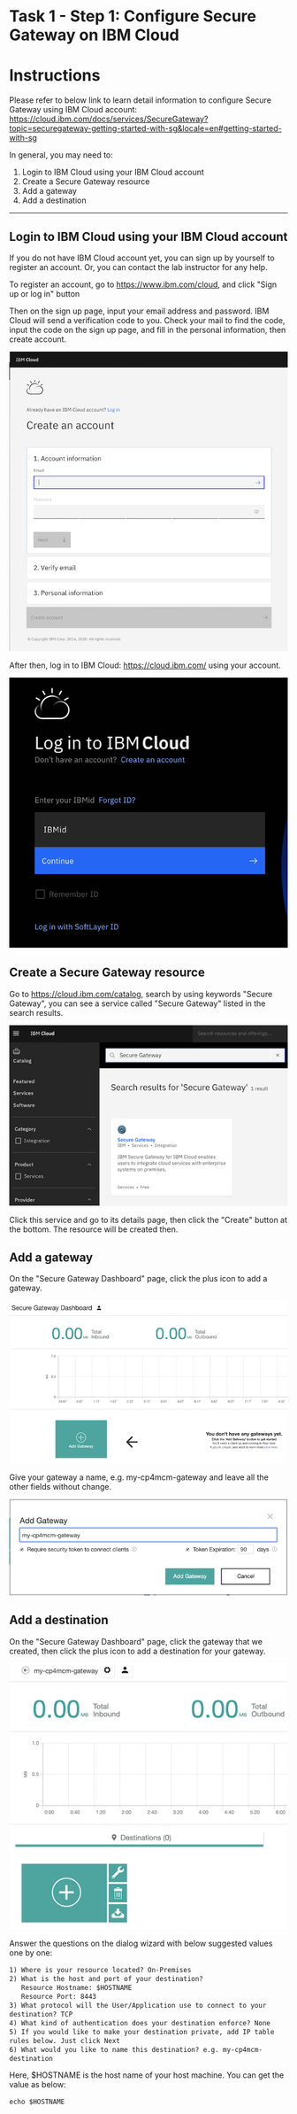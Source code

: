 # Task 1 - Step 1: Configure Secure Gateway on IBM Cloud

Instructions
============

Please refer to below link to learn detail information to configure Secure Gateway using IBM Cloud account:
https://cloud.ibm.com/docs/services/SecureGateway?topic=securegateway-getting-started-with-sg&locale=en#getting-started-with-sg

In general, you may need to:

1) Login to IBM Cloud using your IBM Cloud account
2) Create a Secure Gateway resource
3) Add a gateway
4) Add a destination

---

## Login to IBM Cloud using your IBM Cloud account

If you do not have IBM Cloud account yet, you can sign up by yourself to register an account. Or, you can contact the lab instructor for any help.

To register an account, go to https://www.ibm.com/cloud, and click "Sign up or log in" button

Then on the sign up page, input your email address and password. IBM Cloud will send a verification code to you. Check your mail to find the code, input the code on the sign up page, and fill in the personal information, then create account.

![Figure: Create an IBM Cloud Account](../images/ibm-cloud-account-1.png)

After then, log in to IBM Cloud: https://cloud.ibm.com/ using your account.

![Figure: Login IBM Cloud](../images/ibm-cloud-account-2.png)

## Create a Secure Gateway resource

Go to https://cloud.ibm.com/catalog, search by using keywords "Secure Gateway", you can see a service called "Secure Gateway" listed in the search results.

![Figure: Search Secure Gateway from Catalog](../images/search-secure-gateway.png)

Click this service and go to its details page, then click the "Create" button at the bottom. The resource will be created then.

## Add a gateway

On the "Secure Gateway Dashboard" page, click the plus icon to add a gateway.

![Figure: Secure Gateway Dashboard](../images/gateway-dashboard.png)

Give your gateway a name, e.g. my-cp4mcm-gateway and leave all the other fields without change.

![Figure: Add Gateway Dialog](../images/add-gateway.png)

## Add a destination

On the "Secure Gateway Dashboard" page, click the gateway that we created, then click the plus icon to add a destination for your gateway.

![Figure: Add Destination](../images/add-destination.png)

Answer the questions on the dialog wizard with below suggested values one by one:

```
1) Where is your resource located? On-Premises
2) What is the host and port of your destination? 
   Resource Hostname: $HOSTNAME
   Resource Port: 8443
3) What protocol will the User/Application use to connect to your destination? TCP
4) What kind of authentication does your destination enforce? None
5) If you would like to make your destination private, add IP table rules below. Just click Next
6) What would you like to name this destination? e.g. my-cp4mcm-destination
```

Here, $HOSTNAME is the host name of your host machine. You can get the value as below:

```shell
echo $HOSTNAME
```
